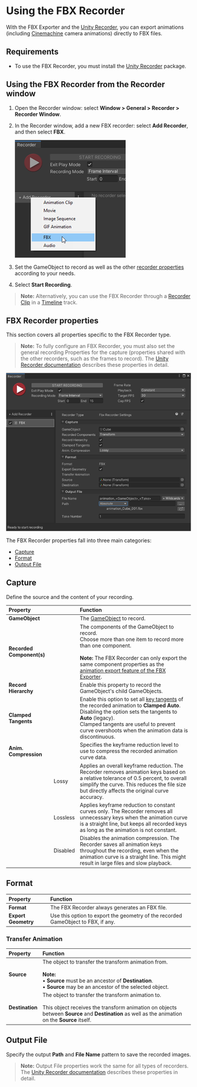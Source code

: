 # Using the FBX Recorder

With the FBX Exporter and the [Unity Recorder](https://docs.unity3d.com/Packages/com.unity.recorder@latest/), you can export animations (including [Cinemachine](https://docs.unity3d.com/Packages/com.unity.cinemachine@latest/) camera animations) directly to FBX files.

## Requirements

* To use the FBX Recorder, you must install the [Unity Recorder](https://docs.unity3d.com/Packages/com.unity.recorder@latest/) package.


## Using the FBX Recorder from the Recorder window

1. Open the Recorder window: select **Window > General > Recorder > Recorder Window**.

2. In the Recorder window, add a new FBX recorder: select **Add Recorder**, and then select **FBX**.

   ![](images/FBXExporter_AddRecorder.png)

3. Set the GameObject to record as well as the other [recorder properties](#fbx-recorder-properties) according to your needs.

4. Select **Start Recording**.

> **Note:** Alternatively, you can use the FBX Recorder through a [Recorder Clip](https://docs.unity3d.com/Packages/com.unity.recorder@latest) in a [Timeline](https://docs.unity3d.com/Packages/com.unity.timeline@latest) track.

## FBX Recorder properties

This section covers all properties specific to the FBX Recorder type.

> **Note:** To fully configure an FBX Recorder, you must also set the general recording Properties for the capture (properties shared with the other recorders, such as the frames to record). The [Unity Recorder documentation](https://docs.unity3d.com/Packages/com.unity.recorder@latest/index.html) describes these properties in detail.

![](images/FBXExporter_RecorderSettings.png)

The FBX Recorder properties fall into three main categories:
* [Capture](#capture)
* [Format](#format)
* [Output File](#output-file)

## Capture

Define the source and the content of your recording.

|Property||Function|
|:---|:---|:---|
| **GameObject** ||The [GameObject](https://docs.unity3d.com/Manual/class-GameObject.html) to record.|
| **Recorded Component(s)** ||The components of the GameObject to record.<br />Choose more than one item to record more than one component.<br /><br />**Note:** The FBX Recorder can only export the same component properties as the [animation export feature of the FBX Exporter](exporting.md#animation). |
| **Record Hierarchy** ||Enable this property to record the GameObject's child GameObjects.|
| **Clamped Tangents** || Enable this option to set all [key tangents](https://docs.unity3d.com/Manual/EditingCurves.html) of the recorded animation to **Clamped Auto**. Disabling the option sets the tangents to **Auto** (legacy).<br />Clamped tangents are useful to prevent curve overshoots when the animation data is discontinuous. |
| **Anim. Compression** || Specifies the keyframe reduction level to use to compress the recorded animation curve data. |
| | Lossy | Applies an overall keyframe reduction. The Recorder removes animation keys based on a relative tolerance of 0.5 percent, to overall simplify the curve. This reduces the file size but directly affects the original curve accuracy. |
| | Lossless | Applies keyframe reduction to constant curves only. The Recorder removes all unnecessary keys when the animation curve is a straight line, but keeps all recorded keys as long as the animation is not constant. |
| | Disabled | Disables the animation compression. The Recorder saves all animation keys throughout the recording, even when the animation curve is a straight line. This might result in large files and slow playback. |

## Format

|Property|Function|
|:---|:---|
| **Format** | The FBX Recorder always generates an FBX file. |
| **Export Geometry** | Use this option to export the geometry of the recorded GameObject to FBX, if any. |

### Transfer Animation

|Property|Function|
|:---|:---|
| **Source** | The object to transfer the transform animation from. <br/><br/>**Note:**<br/>• **Source** must be an ancestor of **Destination**.<br/>• **Source** may be an ancestor of the selected object. |
| **Destination** | The object to transfer the transform animation to.<br/><br/>This object receives the transform animation on objects between **Source** and **Destination** as well as the animation on the **Source** itself. |

## Output File

Specify the output **Path** and **File Name** pattern to save the recorded images.

> **Note:** Output File properties work the same for all types of recorders. The [Unity Recorder documentation](https://docs.unity3d.com/Packages/com.unity.recorder@latest/index.html) describes these properties in detail.
